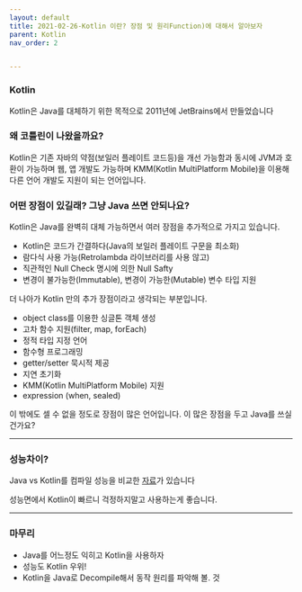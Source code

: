 ```yaml
---
layout: default
title: 2021-02-26-Kotlin 이란? 장점 및 원리Function)에 대해서 알아보자
parent: Kotlin
nav_order: 2


---
```




### Kotlin

Kotlin은 Java를 대체하기 위한 목적으로 2011년에 JetBrains에서 만들었습니다



### 왜 코틀린이 나왔을까요?

Kotlin은 기존 자바의 약점(보일러 플레이트 코드등)을 개선 가능함과 동시에
JVM과 호환이 가능하며 웹, 앱 개발도 가능하며 KMM(Kotlin MultiPlatform Mobile)을 이용해 
다른 언어 개발도 지원이 되는 언어입니다.



### 어떤 장점이 있길래? 그냥 Java 쓰면 안되나요?

Kotlin은 Java를 완벽히 대체 가능하면서 여러 장점을 추가적으로 가지고 있습니다.

- Kotlin은 코드가 간결하다(Java의 보일러 플레이트 구문을 최소화)
- 람다식 사용 가능(Retrolambda 라이브러리를 사용 않고)
- 직관적인 Null Check 명시에 의한 Null Safty
- 변경이 불가능한(Immutable), 변경이 가능한(Mutable) 변수 타입 지원

더 나아가 Kotlin 만의 추가 장점이라고 생각되는 부분입니다.

- object class를 이용한 싱글톤 객체 생성
- 고차 함수 지원(filter, map, forEach)
- 정적 타입 지정 언어
- 함수형 프로그래밍
- getter/setter 묵시적 제공
- 지연 초기화
- KMM(Kotlin MultiPlatform Mobile) 지원
- expression (when, sealed)

이 밖에도 셀 수 없을 정도로 장점이 많은 언어입니다. 이 많은 장점을 두고 Java를 쓰실건가요?

***

### 성능차이?

Java vs Kotlin를 컴파일 성능을 비교한 [자료](https://medium.com/@johnkorly/kotlin-vs-java-performance-drill-down-which-to-choose-2514bdf91916)가 있습니다

성능면에서 Kotlin이 빠르니 걱정하지말고 사용하는게 좋습니다.

***

### 마무리

- Java를 어느정도 익히고 Kotlin을 사용하자
- 성능도 Kotlin 우위!
- Kotlin을 Java로 Decompile해서 동작 원리를 파악해 볼. 것
